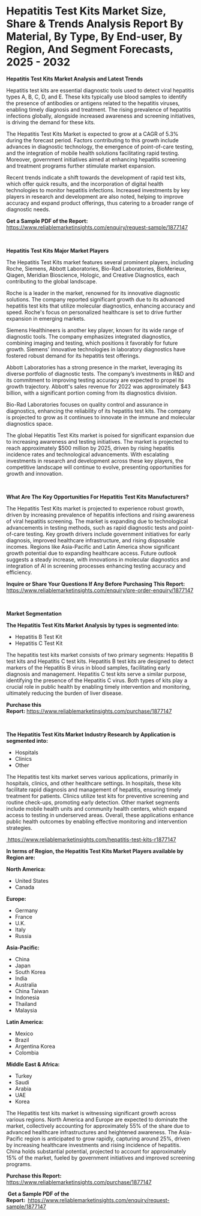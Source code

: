 <p><h1>Hepatitis Test Kits Market Size, Share & Trends Analysis Report By Material, By Type, By End-user, By Region, And Segment Forecasts, 2025 - 2032</h1></p><p><strong>Hepatitis Test Kits Market Analysis and Latest Trends</strong></p>
<p><p>Hepatitis test kits are essential diagnostic tools used to detect viral hepatitis types A, B, C, D, and E. These kits typically use blood samples to identify the presence of antibodies or antigens related to the hepatitis viruses, enabling timely diagnosis and treatment. The rising prevalence of hepatitis infections globally, alongside increased awareness and screening initiatives, is driving the demand for these kits.</p><p>The Hepatitis Test Kits Market is expected to grow at a CAGR of 5.3% during the forecast period. Factors contributing to this growth include advances in diagnostic technology, the emergence of point-of-care testing, and the integration of mobile health solutions facilitating rapid testing. Moreover, government initiatives aimed at enhancing hepatitis screening and treatment programs further stimulate market expansion. </p><p>Recent trends indicate a shift towards the development of rapid test kits, which offer quick results, and the incorporation of digital health technologies to monitor hepatitis infections. Increased investments by key players in research and development are also noted, helping to improve accuracy and expand product offerings, thus catering to a broader range of diagnostic needs.</p></p>
<p><strong>Get a Sample PDF of the Report:&nbsp;</strong> <a href="https://www.reliablemarketinsights.com/enquiry/request-sample/1877147?utm_campaign=2221&utm_medium=2&utm_source=Github&utm_content=ia&utm_term=13042025&utm_id=hepatitis-test-kits">https://www.reliablemarketinsights.com/enquiry/request-sample/1877147</a></p>
<p>&nbsp;</p>
<p><strong>Hepatitis Test Kits Major Market Players</strong></p>
<p><p>The Hepatitis Test Kits market features several prominent players, including Roche, Siemens, Abbott Laboratories, Bio-Rad Laboratories, BioMerieux, Qiagen, Meridian Bioscience, Hologic, and Creative Diagnostics, each contributing to the global landscape.</p><p>Roche is a leader in the market, renowned for its innovative diagnostic solutions. The company reported significant growth due to its advanced hepatitis test kits that utilize molecular diagnostics, enhancing accuracy and speed. Roche's focus on personalized healthcare is set to drive further expansion in emerging markets.</p><p>Siemens Healthineers is another key player, known for its wide range of diagnostic tools. The company emphasizes integrated diagnostics, combining imaging and testing, which positions it favorably for future growth. Siemens' innovative technologies in laboratory diagnostics have fostered robust demand for its hepatitis test offerings.</p><p>Abbott Laboratories has a strong presence in the market, leveraging its diverse portfolio of diagnostic tests. The company’s investments in R&D and its commitment to improving testing accuracy are expected to propel its growth trajectory. Abbott's sales revenue for 2022 was approximately $43 billion, with a significant portion coming from its diagnostics division.</p><p>Bio-Rad Laboratories focuses on quality control and assurance in diagnostics, enhancing the reliability of its hepatitis test kits. The company is projected to grow as it continues to innovate in the immune and molecular diagnostics space.</p><p>The global Hepatitis Test Kits market is poised for significant expansion due to increasing awareness and testing initiatives. The market is projected to reach approximately $500 million by 2025, driven by rising hepatitis incidence rates and technological advancements. With escalating investments in research and development across these key players, the competitive landscape will continue to evolve, presenting opportunities for growth and innovation.</p></p>
<p>&nbsp;</p>
<p><strong>What Are The Key Opportunities For Hepatitis Test Kits Manufacturers?</strong></p>
<p><p>The Hepatitis Test Kits market is projected to experience robust growth, driven by increasing prevalence of hepatitis infections and rising awareness of viral hepatitis screening. The market is expanding due to technological advancements in testing methods, such as rapid diagnostic tests and point-of-care testing. Key growth drivers include government initiatives for early diagnosis, improved healthcare infrastructure, and rising disposable incomes. Regions like Asia-Pacific and Latin America show significant growth potential due to expanding healthcare access. Future outlook suggests a steady increase, with innovations in molecular diagnostics and integration of AI in screening processes enhancing testing accuracy and efficiency.</p></p>
<p><strong>Inquire or Share Your Questions If Any Before Purchasing This Report:</strong> <a href="https://www.reliablemarketinsights.com/enquiry/pre-order-enquiry/1877147?utm_campaign=2221&utm_medium=2&utm_source=Github&utm_content=ia&utm_term=13042025&utm_id=hepatitis-test-kits">https://www.reliablemarketinsights.com/enquiry/pre-order-enquiry/1877147</a></p>
<p>&nbsp;</p>
<p><strong>Market Segmentation</strong></p>
<p><strong>The Hepatitis Test Kits Market Analysis by types is segmented into:</strong></p>
<p><ul><li>Hepatitis B Test Kit</li><li>Hepatitis C Test Kit</li></ul></p>
<p><p>The hepatitis test kits market consists of two primary segments: Hepatitis B test kits and Hepatitis C test kits. Hepatitis B test kits are designed to detect markers of the Hepatitis B virus in blood samples, facilitating early diagnosis and management. Hepatitis C test kits serve a similar purpose, identifying the presence of the Hepatitis C virus. Both types of kits play a crucial role in public health by enabling timely intervention and monitoring, ultimately reducing the burden of liver disease.</p></p>
<p><strong>Purchase this Report:&nbsp;</strong><a href="https://www.reliablemarketinsights.com/purchase/1877147?utm_campaign=2221&utm_medium=2&utm_source=Github&utm_content=ia&utm_term=13042025&utm_id=hepatitis-test-kits">https://www.reliablemarketinsights.com/purchase/1877147</a></p>
<p>&nbsp;</p>
<p><strong>The Hepatitis Test Kits Market Industry Research by Application is segmented into:</strong></p>
<p><ul><li>Hospitals</li><li>Clinics</li><li>Other</li></ul></p>
<p><p>The Hepatitis test kits market serves various applications, primarily in hospitals, clinics, and other healthcare settings. In hospitals, these kits facilitate rapid diagnosis and management of hepatitis, ensuring timely treatment for patients. Clinics utilize test kits for preventive screening and routine check-ups, promoting early detection. Other market segments include mobile health units and community health centers, which expand access to testing in underserved areas. Overall, these applications enhance public health outcomes by enabling effective monitoring and intervention strategies.</p></p>
<p><a href="https://www.reliablemarketinsights.com/hepatitis-test-kits-r1877147?utm_campaign=2221&utm_medium=2&utm_source=Github&utm_content=ia&utm_term=13042025&utm_id=hepatitis-test-kits">&nbsp;https://www.reliablemarketinsights.com/hepatitis-test-kits-r1877147</a></p>
<p><strong>In terms of Region, the Hepatitis Test Kits Market Players available by Region are:</strong></p>
<p>
    <p> <strong> North America: </strong>
        <ul>
            <li>United States</li>
            <li>Canada</li>
        </ul>
        </p> 
    <p> <strong> Europe: </strong>
        <ul>
            <li>Germany</li>
            <li>France</li>
            <li>U.K.</li>
            <li>Italy</li>
            <li>Russia</li>
        </ul>
        </p> 
    <p> <strong> Asia-Pacific: </strong>
        <ul>
            <li>China</li>
            <li>Japan</li>
            <li>South Korea</li>
            <li>India</li>
            <li>Australia</li>
            <li>China Taiwan</li>
            <li>Indonesia</li>
            <li>Thailand</li>
            <li>Malaysia</li>
        </ul>
        </p> 
    <p> <strong> Latin America: </strong>
        <ul>
            <li>Mexico</li>
            <li>Brazil</li>
            <li>Argentina Korea</li>
            <li>Colombia</li>
        </ul>
        </p> 
    <p> <strong> Middle East & Africa: </strong>
        <ul>
            <li>Turkey</li>
            <li>Saudi</li>
            <li>Arabia</li>
            <li>UAE</li>
            <li>Korea</li>
        </ul>
    </p>
    </p>
<p><p>The Hepatitis test kits market is witnessing significant growth across various regions. North America and Europe are expected to dominate the market, collectively accounting for approximately 55% of the share due to advanced healthcare infrastructures and heightened awareness. The Asia-Pacific region is anticipated to grow rapidly, capturing around 25%, driven by increasing healthcare investments and rising incidence of hepatitis. China holds substantial potential, projected to account for approximately 15% of the market, fueled by government initiatives and improved screening programs.</p></p>
<p><strong>Purchase this Report: </strong><a href="https://www.reliablemarketinsights.com/purchase/1877147?utm_campaign=2221&utm_medium=2&utm_source=Github&utm_content=ia&utm_term=13042025&utm_id=hepatitis-test-kits">https://www.reliablemarketinsights.com/purchase/1877147</a></p>
<p>&nbsp;<strong>Get a Sample PDF of the Report:&nbsp;&nbsp;</strong><a href="https://www.reliablemarketinsights.com/enquiry/request-sample/1877147?utm_campaign=2221&utm_medium=2&utm_source=Github&utm_content=ia&utm_term=13042025&utm_id=hepatitis-test-kits">https://www.reliablemarketinsights.com/enquiry/request-sample/1877147</a></p>
<p><strong></strong></p>
<p><p></p><p></p><p></p></p>